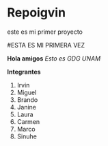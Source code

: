 # Repoigvin
este es mi primer proyecto 

#ESTA ES MI PRIMERA VEZ

**Hola amigos**
_Esto es GDG UNAM_

**Integrantes**

1. Irvin
2. Miguel
3. Brando
4. Janine
5. Laura
6. Carmen
7. Marco
8. Sinuhe
